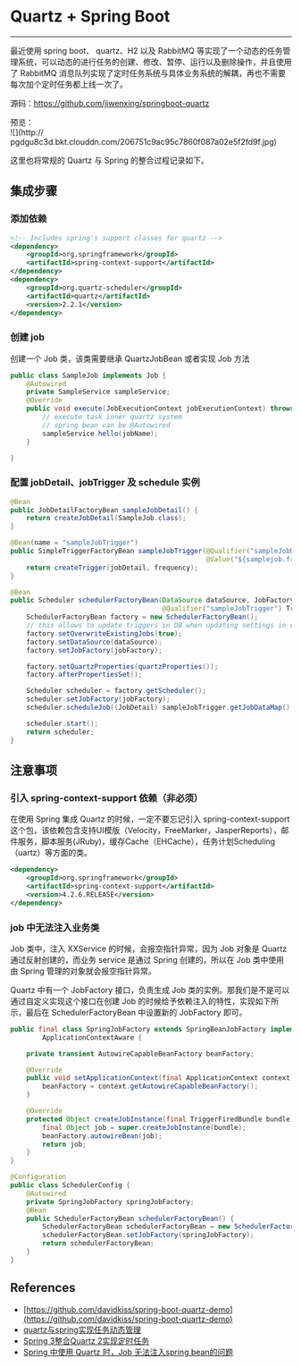 # Quartz + Spring Boot
---

最近使用 spring boot、 quartz、H2 以及 RabbitMQ 等实现了一个动态的任务管理系统，可以动态的进行任务的创建、修改、暂停、运行以及删除操作，并且使用了 RabbitMQ 消息队列实现了定时任务系统与具体业务系统的解耦，再也不需要每次加个定时任务都上线一次了。

源码：https://github.com/jiwenxing/springboot-quartz

预览：    
![](http://
pgdgu8c3d.bkt.clouddn.com/206751c9ac95c7860f087a02e5f2fd9f.jpg)


这里也将常规的 Quartz 与 Spring 的整合过程记录如下。

## 集成步骤

### 添加依赖

```xml
<!-- Includes spring's support classes for quartz -->
<dependency>
	<groupId>org.springframework</groupId>
	<artifactId>spring-context-support</artifactId>
</dependency>
<dependency>
	<groupId>org.quartz-scheduler</groupId>
	<artifactId>quartz</artifactId>
	<version>2.2.1</version>
</dependency>
```

### 创建 job

创建一个 Job 类，该类需要继承 QuartzJobBean 或者实现 Job 方法

```java
public class SampleJob implements Job {
	@Autowired
	private SampleService sampleService;
	@Override
	public void execute(JobExecutionContext jobExecutionContext) throws JobExecutionException {
    	// execute task inner quartz system
    	// spring bean can be @Autowired
    	sampleService.hello(jobName);
	}

}
```

### 配置 jobDetail、jobTrigger 及 schedule 实例

```java
@Bean
public JobDetailFactoryBean sampleJobDetail() {
    return createJobDetail(SampleJob.class);
}

@Bean(name = "sampleJobTrigger")
public SimpleTriggerFactoryBean sampleJobTrigger(@Qualifier("sampleJobDetail") JobDetail jobDetail,
                                                 @Value("${samplejob.frequency}") long frequency) {
    return createTrigger(jobDetail, frequency);
}

@Bean
public Scheduler schedulerFactoryBean(DataSource dataSource, JobFactory jobFactory,
                                      @Qualifier("sampleJobTrigger") Trigger sampleJobTrigger) throws Exception {
    SchedulerFactoryBean factory = new SchedulerFactoryBean();
    // this allows to update triggers in DB when updating settings in config file:
    factory.setOverwriteExistingJobs(true);
    factory.setDataSource(dataSource);
    factory.setJobFactory(jobFactory);

    factory.setQuartzProperties(quartzProperties());
    factory.afterPropertiesSet();

    Scheduler scheduler = factory.getScheduler();
    scheduler.setJobFactory(jobFactory);
    scheduler.scheduleJob((JobDetail) sampleJobTrigger.getJobDataMap().get("jobDetail"), sampleJobTrigger);

    scheduler.start();
    return scheduler;
}
```


## 注意事项

### 引入 spring-context-support 依赖（非必须）

在使用 Spring 集成 Quartz 的时候，一定不要忘记引入 spring-context-support 这个包，该依赖包含支持UI模版（Velocity，FreeMarker，JasperReports），邮件服务，脚本服务(JRuby)，缓存Cache（EHCache），任务计划Scheduling（uartz）等方面的类。

```xml
<dependency>
    <groupId>org.springframework</groupId>
    <artifactId>spring-context-support</artifactId>
    <version>4.2.6.RELEASE</version>
</dependency>
```

### job 中无法注入业务类

Job 类中，注入 XXService 的时候，会报空指针异常，因为 Job 对象是 Quartz 通过反射创建的，而业务 service 是通过 Spring 创建的，所以在 Job 类中使用由 Spring 管理的对象就会报空指针异常。

Quartz 中有一个 JobFactory 接口，负责生成 Job 类的实例。那我们是不是可以通过自定义实现这个接口在创建 Job 的时候给予依赖注入的特性，实现如下所示，最后在 SchedulerFactoryBean 中设置新的 JobFactory 即可。

```java
public final class SpringJobFactory extends SpringBeanJobFactory implements
        ApplicationContextAware {

    private transient AutowireCapableBeanFactory beanFactory;

    @Override
    public void setApplicationContext(final ApplicationContext context) {
        beanFactory = context.getAutowireCapableBeanFactory();
    }

    @Override
    protected Object createJobInstance(final TriggerFiredBundle bundle) throws Exception {
        final Object job = super.createJobInstance(bundle);
        beanFactory.autowireBean(job);
        return job;
    }
}

@Configuration
public class SchedulerConfig {
    @Autowired
    private SpringJobFactory springJobFactory;
    @Bean
    public SchedulerFactoryBean schedulerFactoryBean() {
        SchedulerFactoryBean schedulerFactoryBean = new SchedulerFactoryBean();
        schedulerFactoryBean.setJobFactory(springJobFactory);
        return schedulerFactoryBean;
    }
}
```

## References

- [https://github.com/davidkiss/spring-boot-quartz-demo](https://github.com/davidkiss/spring-boot-quartz-demo)
- [quartz与spring实现任务动态管理](http://lixuguang.iteye.com/blog/2256478)
- [Spring 3整合Quartz 2实现定时任务](https://www.dexcoder.com/selfly/article/308)
- [Spring 中使用 Quartz 时，Job 无法注入spring bean的问题](https://blog.seveniu.com/post/spring-quartz-autowired/)
